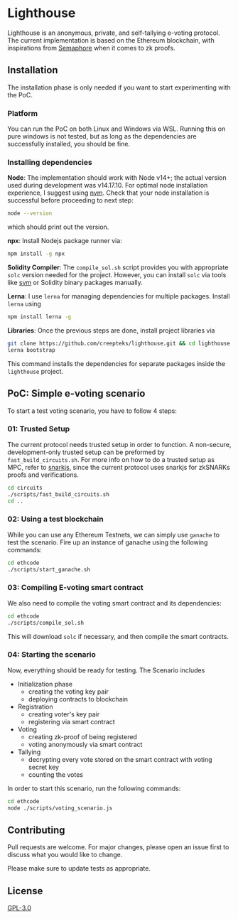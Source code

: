 # Lighthouse
Lighthouse is an anonymous, private, and self-tallying e-voting protocol. The current implementation is based on the Ethereum blockchain, with inspirations from [Semaphore](https://github.com/appliedzkp/semaphore) when it comes to zk proofs.

## Installation
The installation phase is only needed if you want to start experimenting with the PoC.
### Platform
You can run the PoC on both Linux and Windows via WSL. Running this on pure windows is not tested, but as long as the dependencies are successfully installed, you should be fine.
### Installing dependencies
**Node**:
The implementation should work with Node v14+; the actual version used during development was v14.17.10. For optimal node installation experience, I suggest using [nvm](https://github.com/nvm-sh/nvm). 
Check that your node installation is successful before proceeding to next step:
```bash
node --version
```
which should print out the version.

**npx**: Install Nodejs package runner via:
```bash
npm install -g npx
```

**Solidity Compiler**:
The `compile_sol.sh` script provides you with appropriate `solc` version needed for the project. However, you can install `solc` via tools like [svm](https://github.com/web3j/svm) or Solidity binary packages manually.

**Lerna**:
I use `lerna` for managing dependencies for multiple packages. Install `lerna` using
```bash
npm install lerna -g
```

**Libraries**:
Once the previous steps are done, install project libraries via
```bash
git clone https://github.com/creepteks/lighthouse.git && cd lighthouse
lerna bootstrap
```
This command installs the dependencies for separate packages inside the `lighthouse` project.


## PoC: Simple e-voting scenario

To start a test voting scenario, you have to follow 4 steps:
### 01: Trusted Setup
The current protocol needs trusted setup in order to function. A non-secure, development-only trusted setup can be preformed by `fast_build_circuits.sh`. For more info on how to do a trusted setup as MPC, refer to [snarkjs](https://github.com/iden3/snarkjs), since the current protocol uses snarkjs for zkSNARKs proofs and verifications.
```bash 
cd circuits
./scripts/fast_build_circuits.sh
cd ..
```
### 02: Using a test blockchain
While you can use any Ethereum Testnets, we can simply use `ganache` to test the scenario.
Fire up an instance of ganache using the following commands:
```bash
cd ethcode
./scripts/start_ganache.sh
```

### 03: Compiling E-voting smart contract
We also need to compile the voting smart contract and its dependencies:
```bash
cd ethcode
./scripts/compile_sol.sh
```
This will download `solc` if necessary, and then compile the smart contracts.

### 04: Starting the scenario
Now, everything should be ready for testing. The Scenario includes 
* Initialization phase
  * creating the voting key pair
  * deploying contracts to blockchain
* Registration
  * creating voter's key pair
  * registering via smart contract
* Voting
  * creating zk-proof of being registered
  * voting anonymously via smart contract
* Tallying
  * decrypting every vote stored on the smart contract with voting secret key
  * counting the votes

In order to start this scenario, run the following commands:
```bash
cd ethcode
node ./scripts/voting_scenario.js
```

## Contributing
Pull requests are welcome. For major changes, please open an issue first to discuss what you would like to change.

Please make sure to update tests as appropriate.

## License
[GPL-3.0](https://www.gnu.org/licenses/gpl-3.0.txt)

